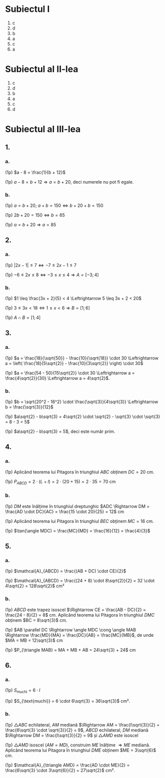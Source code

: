 # Subiectul I

1. c
2. d
3. b
4. a
5. c
6. a

# Subiectul al II-lea

1. c
2. d
3. b
4. a
5. c
6. d

# Subiectul al III-lea

## 1.

### a.

(1p) $a - 8 = \frac{1}{b + 12}$

(1p) $a - 8 = b + 12 \Rightarrow a = b + 20$, deci numerele nu pot fi egale.

### b.

(1p) $a = b + 20$; $a + b = 150 \Leftrightarrow b + 20 + b = 150$

(1p) $2b + 20 = 150 \Leftrightarrow b = 65$

(1p) $a = b + 20 \Rightarrow a = 85$

## 2.

### a.

(1p) $|2x - 1| \leq 7 \Leftrightarrow -7 \leq 2x - 1 \leq 7$

(1p) $-6 \leq 2x \leq 8 \Leftrightarrow -3 \leq x \leq 4 \Rightarrow A = [-3;4]$

### b.

(1p) $1 \leq \frac{3x + 2}{5} < 4 \Leftrightarrow 5 \leq 3x + 2 < 20$

(1p) $3 \leq 3x < 18 \Leftrightarrow 1 \leq x < 6 \Rightarrow B = [1;6]$

(1p) $A \cap B = [1;4]$

## 3.

### a.

(1p) $a = \frac{18}{\sqrt{50}} - \frac{10}{\sqrt{18}} \cdot 30 \Leftrightarrow a = \left( \frac{18}{5\sqrt{2}} - \frac{10}{3\sqrt{2}} \right) \cdot 30$

(1p) $a = \frac{54 - 50}{15\sqrt{2}} \cdot 30 \Leftrightarrow a = \frac{4\sqrt{2}}{30} \Leftrightarrow a = 4\sqrt{2}$.

### b.

(1p) $b = \sqrt{20^2 - 16^2} \cdot \frac{\sqrt{3}}{4\sqrt{3}} \Leftrightarrow b = \frac{\sqrt{3}}{12}$

(1p) $a\sqrt{2} - b\sqrt{3} = 4\sqrt{2} \cdot \sqrt{2} - \sqrt{3} \cdot \sqrt{3} = 8 - 3 = 5$

(1p) $a\sqrt{2} - b\sqrt{3} = 5$, deci este număr prim.

## 4.

### a.

(1p) Aplicând teorema lui Pitagora în triunghiul $ABC$ obținem $DC = 20$ cm.

(1p) $P_{ABCD} = 2 \cdot (L + l) = 2 \cdot (20 + 15) = 2 \cdot 35 = 70$ cm

### b.

(1p) $DM$ este înălțime în triunghiul dreptunghic $ADC \Rightarrow DM = \frac{AD \cdot DC}{AC} = \frac{15 \cdot 20}{25} = 12$ cm

(1p) Aplicând teorema lui Pitagora în triunghiul $BEC$ obținem $MC = 16$ cm.

(1p) $\tan(\angle MDC) = \frac{MC}{MD} = \frac{16}{12} = \frac{4}{3}$

## 5.

### a.

(1p) $\mathcal{A}_{ABCD} = \frac{(AB + DC) \cdot CE}{2}$

(1p) $\mathcal{A}_{ABCD} = \frac{(24 + 8) \cdot 8\sqrt{2}}{2} = 32 \cdot 4\sqrt{2} = 128\sqrt{2}$ cm²

### b.

(1p) $ABCD$ este trapez isoscel $\Rightarrow CE = \frac{AB - DC}{2} = \frac{24 - 8}{2} = 8$ cm. Aplicând teorema lui Pitagora în triunghiul $DMC$ obținem $BC = 8\sqrt{3}$ cm.

(1p) $AB \parallel DC \Rightarrow \angle MDC \cong \angle MAB \Rightarrow \frac{MD}{MA} = \frac{DC}{AB} = \frac{MC}{MB}$, de unde $MA = MB = 12\sqrt{3}$ cm

(1p) $P_{\triangle MAB} = MA + MB + AB = 24\sqrt{3} + 24$ cm

## 6.

### a.

(1p) $S_{\text{muchi}} = 6 \cdot l$

(1p) $S_{\text{muchi}} = 6 \cdot 6\sqrt{3} = 36\sqrt{3}$ cm².

### b.

(1p) $\triangle ABC$ echilateral, $AM$ mediană $\Rightarrow AM = \frac{l\sqrt{3}}{2} = \frac{6\sqrt{3} \cdot \sqrt{3}}{2} = 9$, $ABCD$ echilateral, $DM$ mediană $\Rightarrow DM = \frac{l\sqrt{3}}{2} = 9$ și $\triangle AMD$ este isoscel

(1p) $\triangle AMD$ isoscel ($AM = MD$), construim $ME$ înălțime $\Rightarrow ME$ mediană. Aplicând teorema lui Pitagora în triunghiul $DME$ obținem $ME = 3\sqrt{6}$ cm.

(1p) $\mathcal{A}_{\triangle AMD} = \frac{AD \cdot ME}{2} = \frac{6\sqrt{3} \cdot 3\sqrt{6}}{2} = 27\sqrt{2}$ cm².

